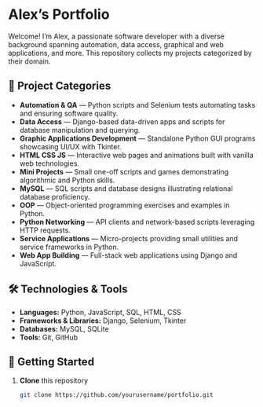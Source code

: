 # Alex’s Portfolio

Welcome! I’m Alex, a passionate software developer with a diverse background spanning automation, data access, graphical and web applications, and more. This repository collects my projects categorized by their domain.

## 📂 Project Categories

- **Automation & QA** — Python scripts and Selenium tests automating tasks and ensuring software quality.  
- **Data Access** — Django-based data-driven apps and scripts for database manipulation and querying.  
- **Graphic Applications Development** — Standalone Python GUI programs showcasing UI/UX with Tkinter.  
- **HTML CSS JS** — Interactive web pages and animations built with vanilla web technologies.  
- **Mini Projects** — Small one-off scripts and games demonstrating algorithmic and Python skills.  
- **MySQL** — SQL scripts and database designs illustrating relational database proficiency.  
- **OOP** — Object-oriented programming exercises and examples in Python.  
- **Python Networking** — API clients and network-based scripts leveraging HTTP requests.  
- **Service Applications** — Micro-projects providing small utilities and service frameworks in Python.  
- **Web App Building** — Full-stack web applications using Django and JavaScript.

## 🛠️ Technologies & Tools

- **Languages:** Python, JavaScript, SQL, HTML, CSS  
- **Frameworks & Libraries:** Django, Selenium, Tkinter  
- **Databases:** MySQL, SQLite  
- **Tools:** Git, GitHub

## 🚀 Getting Started

1. **Clone** this repository  
   ```bash
   git clone https://github.com/yourusername/portfolio.git

